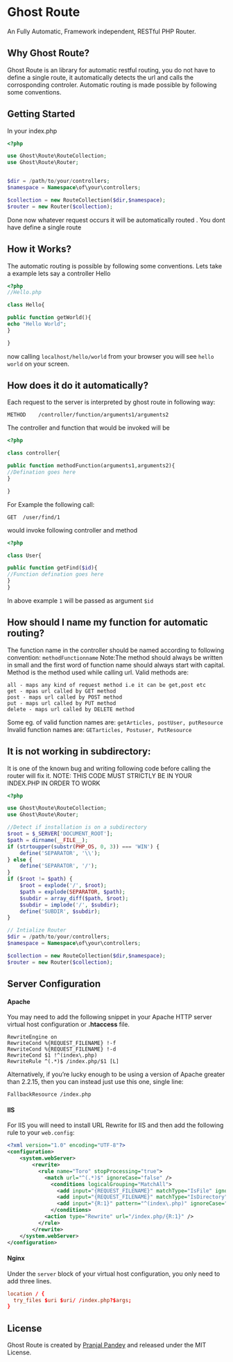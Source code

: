 # Ghost Route
An Fully Automatic, Framework independent, RESTful PHP Router.

Why Ghost Route?
------------------
Ghost Route is an library for automatic restful routing, you do not have to define a single route, it automatically detects the url and calls the corrosponding controler.
Automatic routing is made possible by following some conventions.

Getting Started
----------------
In your index.php
```php
<?php

use Ghost\Route\RouteCollection;
use Ghost\Route\Router;


$dir = /path/to/your/controllers;
$namespace = Namespace\of\your\controllers;

$collection = new RouteCollection($dir,$namespace);
$router = new Router($collection);
```

Done now whatever request occurs it will be automatically routed . You dont have define a single route

How it Works?
----------------
The automatic routing is possible by following some conventions. Lets take a example lets say a controller Hello

```php
<?php
//Hello.php

class Hello{

public function getWorld(){
echo "Hello World";
}

}
```
now calling `localhost/hello/world` from your browser you will see `hello world` on your screen.

How does it do it automatically?
-----------------
Each request to the server is interpreted by ghost route in following way:

`METHOD    /controller/function/arguments1/arguments2`

The controller and function that would be invoked will be

```php
<?php

class controller{

public function methodFunction(arguments1,arguments2){
//Defination goes here 
}

}
```
For Example the following call:

`GET  /user/find/1`

would invoke following controller and method

```php
<?php

class User{

public function getFind($id){
//Function defination goes here
}
}
```
In above example `1` will be passed as argument `$id` 

How should I name my function for automatic routing?
----------------------------------------------------

The function name in the controller should be named according to following convention:
`methodFunctionname`
Note:The method should always be written in small and the first word of function name should always start with capital.
Method is the method used while calling url. Valid methods are: 

```
all - maps any kind of request method i.e it can be get,post etc
get - mpas url called by GET method
post - maps url called by POST method
put - maps url called by PUT method
delete - maps url called by DELETE method
```
Some eg. of valid function names are:
`getArticles, postUser, putResource`
Invalid function names are:
`GETarticles, Postuser, PutResource`

It is not working in subdirectory:
----------------------------------
It is one of the known bug and writing following code before calling the router will fix it.
NOTE: THIS CODE MUST STRICTLY BE IN YOUR INDEX.PHP IN ORDER TO WORK

```php
<?php

use Ghost\Route\RouteCollection;
use Ghost\Route\Router;

//Detect if installation is on a subdirectory
$root = $_SERVER['DOCUMENT_ROOT'];
$path = dirname(__FILE__);
if (strtoupper(substr(PHP_OS, 0, 3)) === 'WIN') {
    define('SEPARATOR', '\\');
} else {
    define('SEPARATOR', '/');
}
if ($root != $path) {
    $root = explode('/', $root);
    $path = explode(SEPARATOR, $path);
    $subdir = array_diff($path, $root);
    $subdir = implode('/', $subdir);
    define('SUBDIR', $subdir);
}

// Intialize Router
$dir = /path/to/your/controllers;
$namespace = Namespace\of\your\controllers;

$collection = new RouteCollection($dir,$namespace);
$router = new Router($collection);
```

Server Configuration
----------------------

#### Apache

You may need to add the following snippet in your Apache HTTP server virtual host configuration or **.htaccess** file.

```apacheconf
RewriteEngine on
RewriteCond %{REQUEST_FILENAME} !-f
RewriteCond %{REQUEST_FILENAME} !-d
RewriteCond $1 !^(index\.php)
RewriteRule ^(.*)$ /index.php/$1 [L]
```

Alternatively, if you’re lucky enough to be using a version of Apache greater than 2.2.15, then you can instead just use this one, single line:
```apacheconf
FallbackResource /index.php
```

#### IIS

For IIS you will need to install URL Rewrite for IIS and then add the following rule to your `web.config`:
```xml
<?xml version="1.0" encoding="UTF-8"?>
<configuration>
    <system.webServer>
        <rewrite>
          <rule name="Toro" stopProcessing="true">
            <match url="^(.*)$" ignoreCase="false" />
              <conditions logicalGrouping="MatchAll">
                <add input="{REQUEST_FILENAME}" matchType="IsFile" ignoreCase="false" negate="true" />
                <add input="{REQUEST_FILENAME}" matchType="IsDirectory" ignoreCase="false" negate="true" />
                <add input="{R:1}" pattern="^(index\.php)" ignoreCase="false" negate="true" />
              </conditions>
            <action type="Rewrite" url="/index.php/{R:1}" />
          </rule>
        </rewrite>
    </system.webServer>
</configuration>
```

#### Nginx

Under the `server` block of your virtual host configuration, you only need to add three lines.
```conf
location / {
  try_files $uri $uri/ /index.php?$args;
}
```

License
-------
Ghost Route is created by [Pranjal Pandey](https://www.physcocode.com) and released under
the MIT License.


